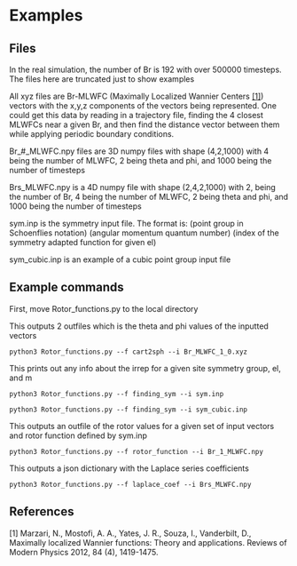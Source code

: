 # Examples
## Files
In the real simulation, the number of Br is 192 with over 500000 timesteps.
The files here are truncated just to show examples

All xyz files are Br-MLWFC (Maximally Localized Wannier Centers [[1]](#1)) vectors with the x,y,z components of the vectors being represented.
One could get this data by reading in a trajectory file, finding the 4 closest MLWFCs near a given Br, and then find the distance vector between them while applying periodic boundary conditions.

Br_#_MLWFC.npy files are 3D numpy files with shape (4,2,1000) with 4 being the number of MLWFC, 2 being theta and phi, and 1000 being the number of timesteps

Brs_MLWFC.npy is a 4D numpy file with shape (2,4,2,1000) with 2, being the number of Br, 4 being the number of MLWFC, 2 being theta and phi, and 1000 being the number of timesteps

sym.inp is the symmetry input file.
The format is: 
(point group in Schoenflies notation) (angular momentum quantum number) (index of the symmetry adapted function for given el)

sym_cubic.inp is an example of a cubic point group input file

## Example commands
First, move Rotor_functions.py to the local directory

This outputs 2 outfiles which is the theta and phi values of the inputted vectors
```
python3 Rotor_functions.py --f cart2sph --i Br_MLWFC_1_0.xyz
```

This prints out any info about the irrep for a given site symmetry group, el, and m
```
python3 Rotor_functions.py --f finding_sym --i sym.inp
```
```
python3 Rotor_functions.py --f finding_sym --i sym_cubic.inp
```

This outputs an outfile of the rotor values for a given set of input vectors and rotor function defined by sym.inp
```
python3 Rotor_functions.py --f rotor_function --i Br_1_MLWFC.npy
```

This outputs a json dictionary with the Laplace series coefficients 
```
python3 Rotor_functions.py --f laplace_coef --i Brs_MLWFC.npy
```

## References
<a id="1">[1]</a> 
Marzari, N.,  Mostofi, A. A.,  Yates, J. R.,  Souza, I., Vanderbilt, D., 
Maximally localized Wannier functions: Theory and applications. 
Reviews of Modern Physics 2012, 84 (4), 1419-1475.
